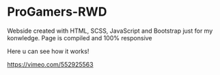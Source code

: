 # ProGamers-RWD
Webside created with HTML, SCSS, JavaScript and Bootstrap just for my konwledge. Page is compiled and 100% responsive

Here u can see how it works!

https://vimeo.com/552925563
